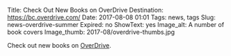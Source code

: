 Title: Check Out New Books on OverDrive
Destination: https://bc.overdrive.com/
Date: 2017-08-08 01:01 
Tags: news, tags 
Slug: news-overdrive-summer
Expired: no
ShowText: yes
Image_alt: A number of book covers
Image_thumb: 2017-08/overdrive-thumbs.jpg

Check out new books on <a href="https://bc.overdrive.com/" target="_blank">OverDrive</a>.